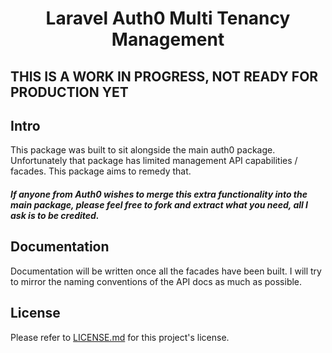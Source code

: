<h1 align=center>
	Laravel Auth0 Multi Tenancy Management 
</h1>

## THIS IS A WORK IN PROGRESS, NOT READY FOR PRODUCTION YET

 ## Intro

This package was built to sit alongside the main auth0 package. Unfortunately that package has limited management API capabilities / facades. This package aims to remedy that.

##### If anyone from Auth0 wishes to merge this extra functionality into the main package, please feel free to fork and extract what you need, all I ask is to be credited.

## Documentation

Documentation will be written once all the facades have been built. I will try to mirror the naming conventions of the API docs as much as possible.

## License

Please refer to [LICENSE.md](https://github.com/l4nos/laravel-auth0-multi-tenancy/blob/main/LICENSE) for this project's license.